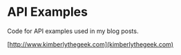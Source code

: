 # API Examples

Code for API examples used in my blog posts.

[http://www.kimberlythegeek.com](kimberlythegeek.com)